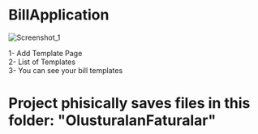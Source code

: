 # BillApplication
![Screenshot_1](https://user-images.githubusercontent.com/40911975/156738869-19c8d78c-849d-4c91-b84d-69d971870342.png)


1- Add Template Page </br>
2- List of Templates </br>
3- You can see your bill templates </br>
# Project phisically saves files in this folder: "OlusturalanFaturalar"
